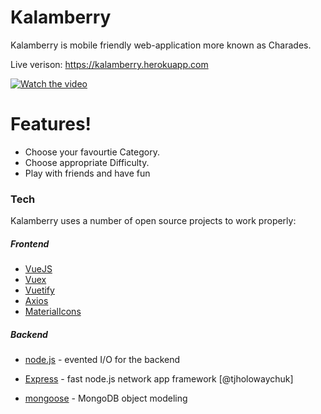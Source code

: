 # Kalamberry

Kalamberry is mobile friendly web-application more known as Charades.

Live verison: https://kalamberry.herokuapp.com


[![Watch the video](https://i.imgur.com/7Smv2qk.png)](https://streamable.com/s/5mo58/vfxivw)

# Features!

  - Choose your favourtie Category.
  - Choose appropriate Difficulty.
  - Play with friends and have fun 
### Tech
Kalamberry uses a number of open source projects to work properly:
##### Frontend

* [VueJS] 
* [Vuex]
* [Vuetify]
* [Axios]
* [MaterialIcons]

##### Backend

* [node.js] - evented I/O for the backend
* [Express] - fast node.js network app framework [@tjholowaychuk]
* [mongoose] - MongoDB object modeling 




   [VueJS]: <https://github.com/vuejs/vue>
   [Vuex]: <https://github.com/vuejs/vuex>
   [Vuetify]: <https://github.com/vuetifyjs/vuetify>
   [Axios]: <https://github.com/axios/axios>
   [MaterialIcons]: <https://github.com/Templarian/MaterialDesign>
   [node.js]: <http://nodejs.org>
   [express]: <http://expressjs.com>
   [mongoose]: <https://github.com/Automattic/mongoose>
